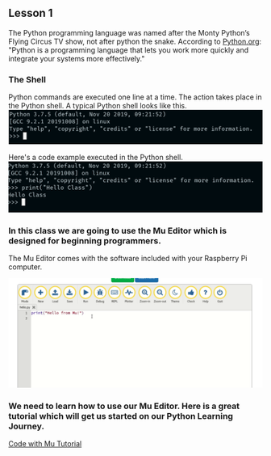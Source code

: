 ## Lesson 1
The Python programming language was named after the Monty
Python’s Flying Circus TV show, not after python the snake.
According to [Python.org](https://python.org): "Python is a programming language that lets you work more quickly and integrate your systems more effectively."
### The Shell
Python commands are executed one line at a time. The action takes place in the Python shell. A typical Python shell looks like this. 
![Python Shell](https://github.com/donwatkins/PyGirls4Good/blob/master/Images/PythonShell1.png)

Here's a code example executed in the Python shell. 
![Hello Class](https://github.com/donwatkins/PyGirls4Good/blob/master/Images/PythonShell2.png)

### In this class we are going to use the Mu Editor which is designed for beginning programmers. 
The Mu Editor comes with the software included with your Raspberry Pi computer.

![Code with Mu](https://github.com/donwatkins/PyGirls4Good/blob/master/Images/CodeWithMu.png)

### We need to learn how to use our Mu Editor. Here is a great tutorial which will get us started on our Python Learning Journey. 
[Code with Mu Tutorial](https://codewith.mu/en/tutorials/1.0/start)
